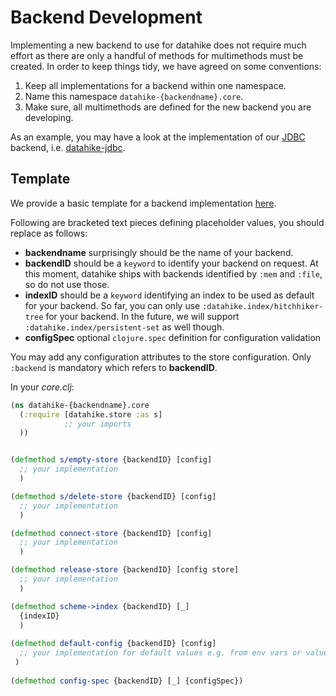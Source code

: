 # Backend Development

Implementing a new backend to use for datahike does not require much effort as there are only a handful of methods for multimethods must be created. 
In order to keep things tidy, we have agreed on some conventions:

1. Keep all implementations for a backend within one namespace.
2. Name this namespace `datahike-{backendname}.core`.
3. Make sure, all multimethods are defined for the new backend you are developing.

As an example, you may have a look at the implementation of our [JDBC](https://docs.oracle.com/javase/8/docs/technotes/guides/jdbc/) backend, i.e.
[datahike-jdbc](https://github.com/replikativ/datahike-jdbc).

##  Template

We provide a basic template for a backend implementation [here](https://github.com/replikativ/datahike-backend-template). 

Following are bracketed text pieces defining placeholder values, you should replace as follows:
- **backendname** surprisingly should be the name of your backend.
- **backendID** should be a `keyword` to identify your backend on request. At this moment, datahike ships with backends identified by `:mem` and `:file`, so do not use those.
- **indexID** should be a `keyword` identifying an index to be used as default for your backend. So far, you can only use `:datahike.index/hitchhiker-tree` for your backend. In the future, we will support `:datahike.index/persistent-set` as well though.
- **configSpec** optional `clojure.spec` definition for configuration validation

You may add any configuration attributes to the store configuration. Only `:backend` is mandatory which refers to **backendID**.

In your *core.clj*:
```clojure
(ns datahike-{backendname}.core
  (:require [datahike.store :as s]
            ;; your imports        
  ))


(defmethod s/empty-store {backendID} [config]
  ;; your implementation
  )

(defmethod s/delete-store {backendID} [config]
  ;; your implementation
  )

(defmethod connect-store {backendID} [config]
  ;; your implementation
  )

(defmethod release-store {backendID} [config store]
  ;; your implementation
  )

(defmethod scheme->index {backendID} [_]
  {indexID}
  )
  
(defmethod default-config {backendID} [config]
  ;; your implementation for default values e.g. from env vars or values from best practices
 )
 
(defmethod config-spec {backendID} [_] {configSpec})
```
